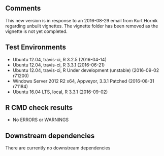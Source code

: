 ## Comments
This new version is in response to an 2016-08-29 email from Kurt Hornik regarding unbuilt vignettes.  The vignette folder has been removed as the vignette is not yet completed. 

## Test Environments
- Ubuntu 12.04, travis-ci, R 3.2.5 (2016-04-14)
- Ubuntu 12.04, travis-ci, R 3.3.1 (2016-06-21)
- Ubuntu 12.04, travis-ci, R Under development (unstable) (2016-09-02 r71200)
- Windows Server 2012 R2 x64, Appveyor, 3.3.1 Patched (2016-08-31 r71184)
- Ubuntu 16.04 LTS, local, R 3.3.1 (2016-09-02)

## R CMD check results
- No ERRORS or WARNINGS

## Downstream dependencies
There are currently no downstream dependencies

